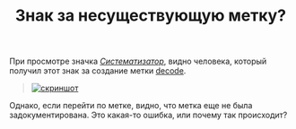 ﻿---
title: "Знак за несуществующую метку?"
se.owner.user_id: 285292
se.owner.display_name: "девочка с глазами ребёнка"
se.owner.link: "https://ru.meta.stackoverflow.com/users/285292/%d0%b4%d0%b5%d0%b2%d0%be%d1%87%d0%ba%d0%b0-%d1%81-%d0%b3%d0%bb%d0%b0%d0%b7%d0%b0%d0%bc%d0%b8-%d1%80%d0%b5%d0%b1%d1%91%d0%bd%d0%ba%d0%b0"
se.link: "https://ru.meta.stackoverflow.com/questions/9891/%d0%97%d0%bd%d0%b0%d0%ba-%d0%b7%d0%b0-%d0%bd%d0%b5%d1%81%d1%83%d1%89%d0%b5%d1%81%d1%82%d0%b2%d1%83%d1%8e%d1%89%d1%83%d1%8e-%d0%bc%d0%b5%d1%82%d0%ba%d1%83"
se.question_id: 9891
se.post_type: question
se.score: 2
---
<p>При просмотре значка <a href="https://ru.stackoverflow.com/help/badges/11/taxonomist"><em>Систематизатор</em></a>, видно человека, который получил этот знак за создание метки <a href="https://ru.stackoverflow.com/questions/tagged/decode" class="post-tag" title="показать вопросы с меткой [decode]" rel="tag">decode</a>. </p>

<blockquote>
  <p><a href="https://i.stack.imgur.com/7IOqo.png" rel="nofollow noreferrer"><img src="https://i.stack.imgur.com/7IOqo.png" alt="скриншот"></a></p>
</blockquote>

<p>Однако, если перейти по метке, видно, что метка еще не была задокументирована. Это какая-то ошибка, или почему так происходит?</p>
